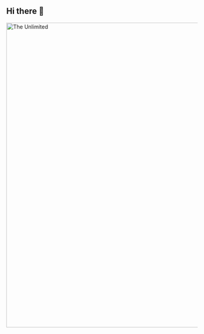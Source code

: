 ## Hi there 👋







<img src="https://i.pinimg.com/originals/1f/08/8a/1f088a39040eb038870a5e89e9187bef.gif" alt="The Unlimited" width="800">



